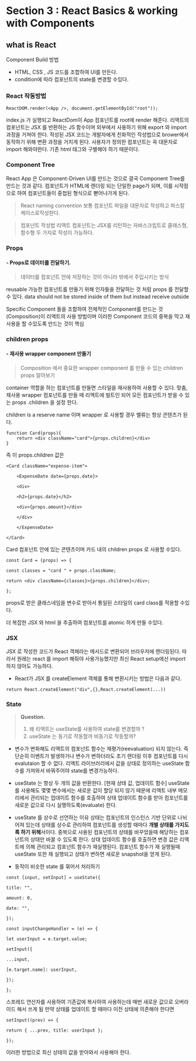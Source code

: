 # Section 3 : React Basics & working with Components


## what is React
Component Build 방법
- HTML, CSS , JS 코드를 조합하여 UI를 만든다. 
- condition에 따라 컴포넌트의 state를 변경할 수있다. 

### React 작동방법 

```JS
ReactDOM.render(<App />, document.getElementById("root"));
```

index.js 가 실행되고 ReactDom이 App 컴포넌트를 root에 render 해준다.
리액트의 컴포넌트는 JSX 를 반환하는 JS 함수이며 외부에서 사용하기 위해 export 와 import 과정을 거쳐야 한다. 작성된 JSX 코드는 개발자에게 친화적인 작성법으로 brower에서 동작하기 위해 변환 과정을 거치게 된다.  사용자가 정의한 컴포넌트는 꼭 대문자로 import 해와야한다. 기존 html 태그와 구별해야 하기 때문이다. 

### Component Tree
React App 은  Component-Driven UI를 만드는 것으로 결국 Component Tree를 만드는 것과 같다. 
<App/> 컴포넌트가 HTML에 렌더링 되는 단일한 page가 되며, 이를 시작점으로 하여  컴포넌트들이 중첩된 형식으로 뻗어나가게 된다. 

 >React naming convention 
보통 컴포넌트 파일을 대문자로 작성하고 파스칼 케이스로작성한다.

>컴포넌트 작성법 
리액트 컴포넌트는 JSX를 리턴하는 자바스크립트로 클래스형, 함수형 두 가지로 작성이 가능하다. 

### Props
#### - Props로 데이터를 전달하기.
> 데이터를 컴포넌트 안에 저장하는 것이 아니라 밖에서 주입시키는 방식

reusable 가능한 컴포넌트를 만들기 위해 인자들을 전달하는 것 처럼 props 를 전달할 수 있다. 
data should not be stored inside of them but instead receive outside

Specific Component 들을 조합하여 전체적인 Component를 만드는 것(Composition)이 리액트의 사용 방법이며 이러한 Component 코드의 중복을 막고 재사용을 할 수있도록 만드는 것이 핵심

### children props 
#### - 재사용 wrapper component 만들기 
> Composition 에서 중요한 wrapper component 를 만들 수 있는 children props 알아보기

container 역할을 하는 컴포넌트를 만들면 스타일을 재사용하여 사용할 수 있다. 
맞춤, 재사용 wrapper 컴포넌트를 만들 때 리액트에 빌트인 되어 모든 컴포넌트가 받을 수 있는 props
.children 을 설정 한다. 

children is a reserve name 이며 wrapper 로 사용할 경우 밸류는 항상 콘텐츠가 된다.

```JS
function Card(props){
	return <div className="card">{props.children}</div>
}
```

즉 이 props.children 값은 

```JS
<Card className="expense-item">

	<ExpenseDate date={props.date}>
	
	<div>
	
	<h2>{props.date}</h2>
	
	<div>{props.amount}</div>
	
	</div>
	
	</ExpenseDate>

</Card>

```

Card 컴포넌트 안에 있는 콘텐츠이며 카드 내의 children props 로 사용할 수있다. 

```JS
const Card = (props) => {

const classes = "card " + props.className;

return <div className={classes}>{props.children}</div>;

};
```

props로 받은 클래스네임을  변수로 받아서 통일된 스타일의 card class를 적용할 수있다.

더 복잡한 JSX 와 html 을 추출하여 컴포넌트를 atomic 하게 만들 수있다. 


### JSX
JSX 로 작성한 코드가 React 객체라는 메서드로 변환되어 브라우저에 렌더링된다. 따라서 원래는 react 를 import 해줘야 사용가능했지만 최신 React setup에선 import 하지 않아도 가능하다. 
- React가 JSX 를 createElement 객체를 통해 변환시키는 방법은 다음과 같다. 
```JS
return React.createElement("div",{},React.createElement(...))
```


### State 
> **Question.** 
> 1. 왜 리액트는 useState를 사용하여 state를 변경할까 ?
> 2. useState 는 동기로 작동할까 비동기로 작동할까? 

- 변수가 변화해도 리액트의 컴포넌트 함수는 재평가(reevaluation) 되지 않는다.
즉 단순히 이벤트가 발생하거나 변수가 변하더라도 초기 렌더링 이후 컴포넌트를 다시 evalutaion 할 수 없다. 
리액트 라이브러리에서 값을 상태로 정의하는 useState 함수를 가져와서 바꿔주어야 state를 변경가능하다.

- useState 는 항상 두 개의 값을 반환한다. [현재 상태 값, 업데이트 함수]
useState를 사용해도 몇몇 변수에서는 새로운 값이 할당 되지 않기 때문에 리액트 내부 메모리에서 관리되는 업데이트 함수를 호출하여 상태 업데이트 함수를 받아 컴포넌트를 새로운 값으로 다시 실행하도록(evaluate) 한다. 

- useState 를 상수로 선언하는 이유
상태는 컴포넌트의 인스턴스 기반 단위로 나뉘어져 있는데 상태를 상수로 관리하여 
컴포넌트를 생성할 때마다 **개별 상태를 가지도록 하기 위해**서이다. 
중복으로 사용된 컴포넌트의 상태를 바꾸었을때 해당하는 컴포넌트의 상태만 바꿀 수 있도록 한다. 
상태 업데이트 함수를 호출하면 변경 값은 리액트에 의해 관리되고 컴포넌트 함수가 재실행된다. 컴포넌트 함수가 재 실행될때 useState 또한 재 실행되고 상태가 변하면 새로운 snapshot을 얻게 된다. 

- 동작이 비슷한 state 를 묶어서 처리하기 

```JS
const [input, setInput] = useState({

title: "",

amount: 0,

date: "",

});

const inputChangeHandler = (e) => {

let userInput = e.target.value;

setInput({

...input,

[e.target.name]: userInput,

});

};
```

스프레드 연산자를 사용하여 기존값에 복사하여 사용하는데 매번 새로운 값으로 오버라이드 해서 쓰게 됨 
만약 상태를 업데이트 할 때마다 이전 상태에 의존해야 한다면 

```JS
setInput((prev) => {

return { ...prev, title: userInput };

});
```

이러한 방법으로 최신 상태의 값을 받아와서 사용해야 한다. 
